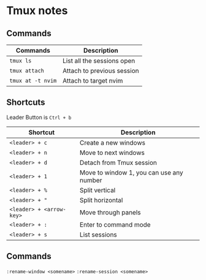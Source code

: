 # Tmux notes

## Commands

| Commands          | Description                |
| ----------------- | -------------------------- |
| `tmux ls`         | List all the sessions open |
| `tmux attach`     | Attach to previous session |
| `tmux at -t nvim` | Attach to target nvim      |

## Shortcuts

Leader Button is `Ctrl + b`

| Shortcut                 | Description                              |
| ------------------------ | ---------------------------------------- |
| `<leader> + c`           | Create a new windows                     |
| `<leader> + n`           | Move to next windows                     |
| `<leader> + d`           | Detach from Tmux session                 |
| `<leader> + 1`           | Move to window 1, you can use any number |
| `<leader> + %`           | Split vertical                           |
| `<leader> + "`           | Split horizontal                         |
| `<leader> + <arrow-key>` | Move through panels                      |
| `<leader> + :`           | Enter to command mode                    |
| `<leader> + s`           | List sessions                            |

## Commands

`:rename-window <somename>`
`:rename-session <somename>`
